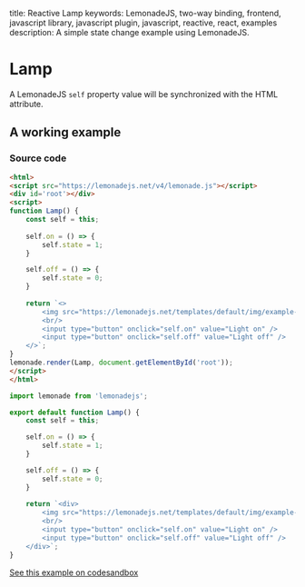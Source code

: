 title: Reactive Lamp
keywords: LemonadeJS, two-way binding, frontend, javascript library, javascript plugin, javascript, reactive, react, examples
description: A simple state change example using LemonadeJS.

Lamp
====

A LemonadeJS `self` property value will be synchronized with the HTML attribute.  
  

A working example
-----------------
 
  

### Source code

  
```html
<html>
<script src="https://lemonadejs.net/v4/lemonade.js"></script>
<div id='root'></div>
<script>
function Lamp() {
    const self = this;
    
    self.on = () => {
        self.state = 1;
    }

    self.off = () => {
        self.state = 0;
    }
    
    return `<>
        <img src="https://lemonadejs.net/templates/default/img/example-lamp-{{self.state?'on':'off'}}.jpg">
        <br/>
        <input type="button" onclick="self.on" value="Light on" />
        <input type="button" onclick="self.off" value="Light off" />
    </>`;
}
lemonade.render(Lamp, document.getElementById('root'));
</script>
</html>
```
```javascript
import lemonade from 'lemonadejs';

export default function Lamp() {
    const self = this;

    self.on = () => {
        self.state = 1;
    }

    self.off = () => {
        self.state = 0;
    }
    
    return `<div>
        <img src="https://lemonadejs.net/templates/default/img/example-lamp-{{self.state?'on':'off'}}.jpg">
        <br/>
        <input type="button" onclick="self.on" value="Light on" />
        <input type="button" onclick="self.off" value="Light off" />
    </div>`;
}
```

  
[See this example on codesandbox](https://codesandbox.io/s/reactive-javascript-library-83xmr7)